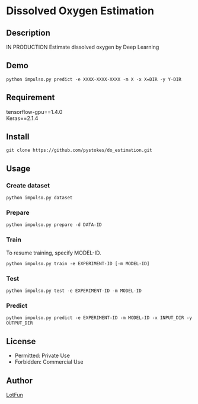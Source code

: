 # __Dissolved Oxygen Estimation__

## Description
IN PRODUCTION
Estimate dissolved oxygen by Deep Learning

## Demo
```
python impulso.py predict -e XXXX-XXXX-XXXX -m X -x X=DIR -y Y-DIR
```

## Requirement
tensorflow-gpu==1.4.0  
Keras==2.1.4  

## Install
```
git clone https://github.com/pystokes/do_estimation.git
```

## Usage
### Create dataset
```
python impulso.py dataset
```

### Prepare
```
python impulso.py prepare -d DATA-ID
```

### Train
To resume training, specify MODEL-ID.
```
python impulso.py train -e EXPERIMENT-ID [-m MODEL-ID]
```

### Test
```
python impulso.py test -e EXPERIMENT-ID -m MODEL-ID
```

### Predict
```
python impulso.py predict -e EXPERIMENT-ID -m MODEL-ID -x INPUT_DIR -y OUTPUT_DIR
```

## License
- Permitted: Private Use  
- Forbidden: Commercial Use  

## Author
[LotFun](https://github.com/pystokes)
